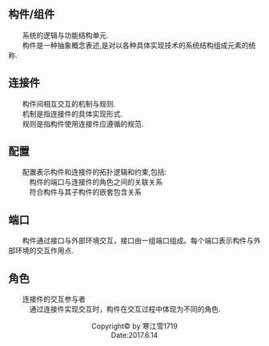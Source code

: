 ## 构件/组件
&emsp;&emsp;系统的逻辑与功能结构单元.<br>
&emsp;&emsp;构件是一种抽象概念表述,是对以各种具体实现技术的系统结构组成元素的统称.<br>
## 连接件
&emsp;&emsp;构件间相互交互的机制与规则.<br>
&emsp;&emsp;机制是指连接件的具体实现形式.<br>
&emsp;&emsp;规则是指构件使用连接件应遵循的规范.<br>
## 配置
&emsp;&emsp;配置表示构件和连接件的拓扑逻辑和约束,包括:<br>
&emsp;&emsp;&emsp;构件的端口与连接件的角色之间的关联关系<br>
&emsp;&emsp;&emsp;符合构件与其子构件的嵌套包含关系<br>
## 端口
&emsp;&emsp;构件通过接口与外部环境交互，接口由一组端口组成。每个端口表示构件与外部环境的交互作用点.<br>
## 角色
&emsp;&emsp;连接件的交互参与者<br>
&emsp;&emsp;&emsp;通过连接件实现交互时，构件在交互过程中体现为不同的角色.<br>

<center>
Copyright&copy; by 寒江雪1719<br>
Date:2017.6.14<be>
</center>
